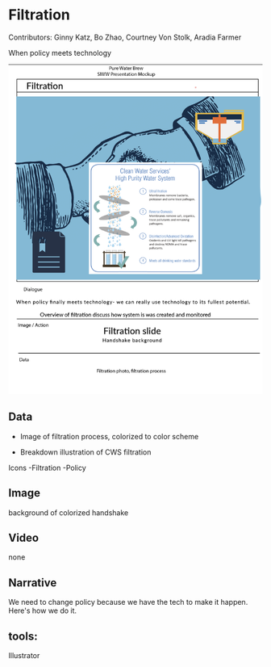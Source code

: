 # Filtration

Contributors: Ginny Katz, Bo Zhao, Courtney Von Stolk, Aradia Farmer 

When policy meets technology

![storyboard](filtration.png)

## Data

- Image of filtration process, colorized to color scheme

- Breakdown illustration of CWS filtration 

Icons
-Filtration
-Policy
## Image

background of colorized handshake 

## Video

none

## Narrative

We need to change policy because we have the tech to make it happen. Here's how we do it. 

## tools:

Illustrator


